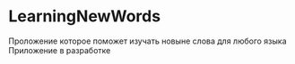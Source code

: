 # LearningNewWords
Проложение которое поможет изучать новыне слова для любого языка
Приложение в разработке 
